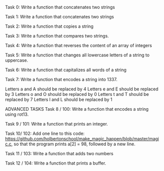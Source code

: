 Task 0: Write a function that concatenates two strings

Task 1: Write a function that concatenates two strings

Task 2: Write a function that copies a string

Task 3: Write a function that compares two strings.

Task 4: Write a function that reverses the content of an array of integers

Task 5: Write a function that changes all lowercase letters of a string to uppercase.

Task 6: Write a function that capitalizes all words of a string

Task 7: Write a function that encodes a string into 1337.

Letters a and A should be replaced by 4
Letters e and E should be replaced by 3
Letters o and O should be replaced by 0
Letters t and T should be replaced by 7
Letters l and L should be replaced by 1

ADVANCED TASKS
Task 8 / 100: Write a function that encodes a string using rot13.

Task 9 / 101: Write a function that prints an integer.

Task 10/ 102: Add one line to this code: https://github.com/holbertonschool/make_magic_happen/blob/master/magic.c, so that the program prints a[2] = 98, followed by a new line.

Task 11 / 103: Write a function that adds two numbers

Task 12 / 104: Write a function that prints a buffer.

